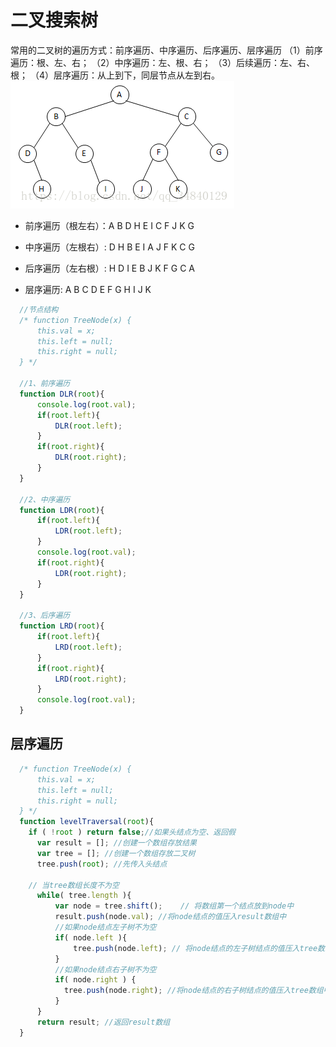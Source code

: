 # 二叉搜索树
常用的二叉树的遍历方式：前序遍历、中序遍历、后序遍历、层序遍历
（1）前序遍历：根、左、右；
（2）中序遍历：左、根、右；
（3）后续遍历：左、右、根；
（4）层序遍历：从上到下，同层节点从左到右。
![节点](../image/tree.png)

- 前序遍历（根左右）：A B D H E I C F J K G

- 中序遍历（左根右）: D H B E I A J F K C G

- 后序遍历（左右根）: H D I E B J K F G C A

- 层序遍历: A B C D E F G H I J K 
``` javascript
  //节点结构
  /* function TreeNode(x) {
      this.val = x;
      this.left = null;
      this.right = null;
  } */

  //1、前序遍历
  function DLR(root){
      console.log(root.val);
      if(root.left){
          DLR(root.left);
      }
      if(root.right){
          DLR(root.right);
      }
  }

  //2、中序遍历
  function LDR(root){
      if(root.left){
          LDR(root.left);
      }
      console.log(root.val);
      if(root.right){
          LDR(root.right);
      }
  }

  //3、后序遍历
  function LRD(root){
      if(root.left){
          LRD(root.left);
      }
      if(root.right){
          LRD(root.right);
      }
      console.log(root.val);
  }
```
## 层序遍历
``` javascript
  /* function TreeNode(x) {
      this.val = x;
      this.left = null;
      this.right = null;
  } */
  function levelTraversal(root){
    if ( !root ) return false;//如果头结点为空、返回假
      var result = []; //创建一个数组存放结果
      var tree = []; //创建一个数组存放二叉树
      tree.push(root); //先传入头结点

    // 当tree数组长度不为空
      while( tree.length ){
          var node = tree.shift();    // 将数组第一个结点放到node中
          result.push(node.val); //将node结点的值压入result数组中
          //如果node结点左子树不为空
          if( node.left ){ 
              tree.push(node.left); // 将node结点的左子树结点的值压入tree数组中
          }
          //如果node结点右子树不为空
          if( node.right ) {
            tree.push(node.right); //将node结点的右子树结点的值压入tree数组中
          }
      }
      return result; //返回result数组
  }

```